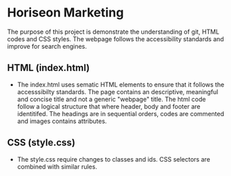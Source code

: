 # Horiseon Marketing

The purpose of this project is demonstrate the understanding of git, HTML codes and CSS styles. The webpage follows the accessibility standards and improve for search engines.

## HTML (index.html)

* The index.html uses sematic HTML elements to ensure that it follows the accesssibilty standards. The page contains an descriptive, meaningful and concise title and not a generic "webpage" title. The html code follow a logical structure that where header, body and footer are identitifed. The headings are in sequential orders, codes are commented and images contains attributes.


## CSS (style.css)

* The style.css require changes to classes and ids. CSS selectors are combined with similar rules.